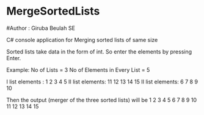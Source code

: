 # MergeSortedLists
#Author : Giruba Beulah SE



C# console application for Merging sorted lists of same size

Sorted lists take data in the form of int. So enter the elements by pressing Enter.

Example: No of Lists = 3 No of Elements in Every List = 5

I list elements : 1 2 3 4 5
II list elements: 11 12 13 14 15
II list elements: 6 7 8 9 10

Then the output (merger of the three sorted lists) will be 1 2 3 4 5 6 7 8 9 10 11 12 13 14 15
